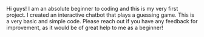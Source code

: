 Hi guys! I am an absolute beginner to coding and this is my very first project. I created an interactive chatbot that plays a guessing game. This is a very basic and simple code. Please reach out if you have any feedback for improvement, as it would be of great help to me as a beginner!
